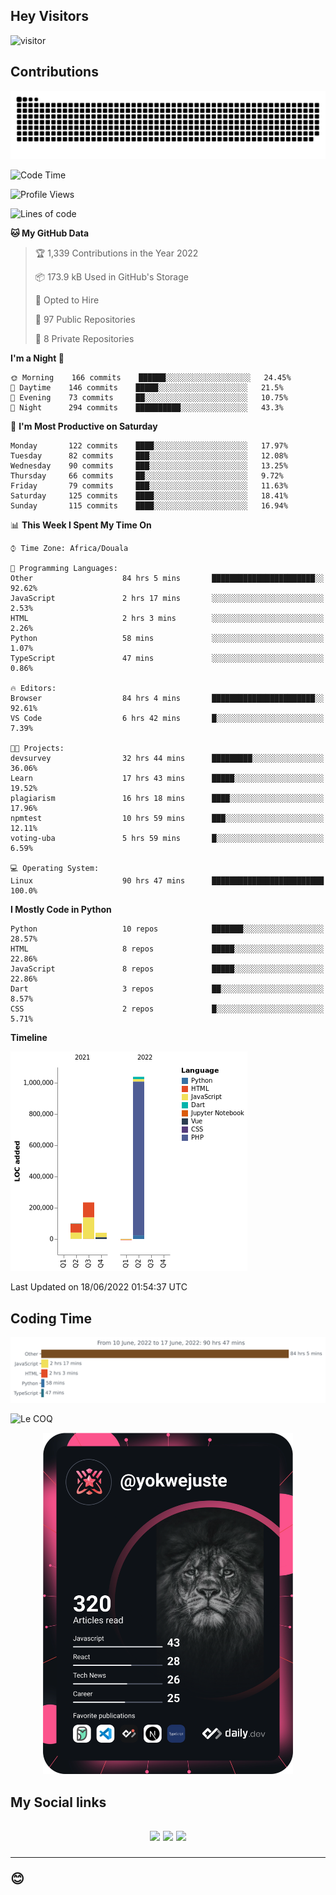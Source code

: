 ## Hey Visitors
![visitor](https://profile-counter.glitch.me/yokwejuste/count.svg)

## Contributions
<p align="center">
  <img src="https://raw.githubusercontent.com/yokwejuste/yokwejuste/output/github-contribution-grid-snake.svg" />
</p>

<!--START_SECTION:waka-->
![Code Time](http://img.shields.io/badge/Code%20Time-957%20hrs%2028%20mins-blue)

![Profile Views](http://img.shields.io/badge/Profile%20Views-164-blue)

![Lines of code](https://img.shields.io/badge/From%20Hello%20World%20I%27ve%20Written-1%20Million%20lines%20of%20code-blue)

**🐱 My GitHub Data** 

> 🏆 1,339 Contributions in the Year 2022
 > 
> 📦 173.9 kB Used in GitHub's Storage 
 > 
> 💼 Opted to Hire
 > 
> 📜 97 Public Repositories 
 > 
> 🔑 8 Private Repositories  
 > 
**I'm a Night 🦉** 

```text
🌞 Morning    166 commits    ██████░░░░░░░░░░░░░░░░░░░   24.45% 
🌆 Daytime    146 commits    █████░░░░░░░░░░░░░░░░░░░░   21.5% 
🌃 Evening    73 commits     ██░░░░░░░░░░░░░░░░░░░░░░░   10.75% 
🌙 Night      294 commits    ██████████░░░░░░░░░░░░░░░   43.3%

```
📅 **I'm Most Productive on Saturday** 

```text
Monday       122 commits    ████░░░░░░░░░░░░░░░░░░░░░   17.97% 
Tuesday      82 commits     ███░░░░░░░░░░░░░░░░░░░░░░   12.08% 
Wednesday    90 commits     ███░░░░░░░░░░░░░░░░░░░░░░   13.25% 
Thursday     66 commits     ██░░░░░░░░░░░░░░░░░░░░░░░   9.72% 
Friday       79 commits     ███░░░░░░░░░░░░░░░░░░░░░░   11.63% 
Saturday     125 commits    ████░░░░░░░░░░░░░░░░░░░░░   18.41% 
Sunday       115 commits    ████░░░░░░░░░░░░░░░░░░░░░   16.94%

```


📊 **This Week I Spent My Time On** 

```text
⌚︎ Time Zone: Africa/Douala

💬 Programming Languages: 
Other                    84 hrs 5 mins       ███████████████████████░░   92.62% 
JavaScript               2 hrs 17 mins       ░░░░░░░░░░░░░░░░░░░░░░░░░   2.53% 
HTML                     2 hrs 3 mins        ░░░░░░░░░░░░░░░░░░░░░░░░░   2.26% 
Python                   58 mins             ░░░░░░░░░░░░░░░░░░░░░░░░░   1.07% 
TypeScript               47 mins             ░░░░░░░░░░░░░░░░░░░░░░░░░   0.86%

🔥 Editors: 
Browser                  84 hrs 4 mins       ███████████████████████░░   92.61% 
VS Code                  6 hrs 42 mins       █░░░░░░░░░░░░░░░░░░░░░░░░   7.39%

🐱‍💻 Projects: 
devsurvey                32 hrs 44 mins      █████████░░░░░░░░░░░░░░░░   36.06% 
Learn                    17 hrs 43 mins      █████░░░░░░░░░░░░░░░░░░░░   19.52% 
plagiarism               16 hrs 18 mins      ████░░░░░░░░░░░░░░░░░░░░░   17.96% 
npmtest                  10 hrs 59 mins      ███░░░░░░░░░░░░░░░░░░░░░░   12.11% 
voting-uba               5 hrs 59 mins       █░░░░░░░░░░░░░░░░░░░░░░░░   6.59%

💻 Operating System: 
Linux                    90 hrs 47 mins      █████████████████████████   100.0%

```

**I Mostly Code in Python** 

```text
Python                   10 repos            ███████░░░░░░░░░░░░░░░░░░   28.57% 
HTML                     8 repos             █████░░░░░░░░░░░░░░░░░░░░   22.86% 
JavaScript               8 repos             █████░░░░░░░░░░░░░░░░░░░░   22.86% 
Dart                     3 repos             ██░░░░░░░░░░░░░░░░░░░░░░░   8.57% 
CSS                      2 repos             █░░░░░░░░░░░░░░░░░░░░░░░░   5.71%

```


**Timeline**

![Chart not found](https://raw.githubusercontent.com/yokwejuste/yokwejuste/master/charts/bar_graph.png) 


 Last Updated on 18/06/2022 01:54:37 UTC
<!--END_SECTION:waka-->

## Coding Time

[![wakatime-stats](https://github.com/yokwejuste/yokwejuste/blob/master/images/stat.svg)](https://wakatime.com/@yokwejuste)

![Le COQ](https://metrics.lecoq.io/yokwejuste/)
<p align="center">
  <a href="#"><img src="https://github.com/yokwejuste/yokwejuste/blob/master/devcard.svg" width="400" alt="Yonkeu K. Steve's Dev Card"/></a>
</p>
<h2>My Social links<h2>
<p align="center">
  <a href="https://twitter.com/yokwejuste"><img src="https://img.shields.io/badge/twitter-%231DA1F2.svg?style=for-the-badge&logo=Twitter&logoColor=white"></a>
  <a href="https://linkedin.com/in/yokwejuste"><img src="https://img.shields.io/badge/linkedin-%230077B5.svg?style=for-the-badge&logo=linkedin&logoColor=white"></a>
  <a href="https://instagram.com/yokwejuste0"><img src="https://img.shields.io/badge/instagram-%23E4405F.svg?style=for-the-badge&logo=Instagram&logoColor=white"></a>
</p>
<hr>
😊
